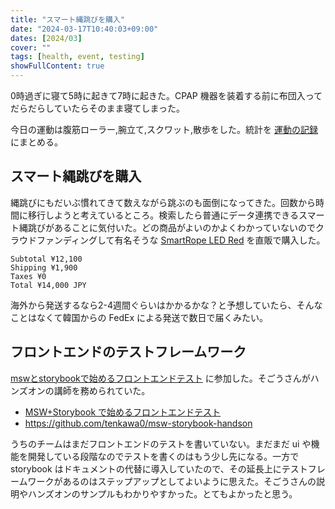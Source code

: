 ```yaml
---
title: "スマート縄跳びを購入"
date: "2024-03-17T10:40:03+09:00"
dates: [2024/03]
cover: ""
tags: [health, event, testing]
showFullContent: true
---
```


0時過ぎに寝て5時に起きて7時に起きた。CPAP 機器を装着する前に布団入ってだらだらしていたらそのまま寝てしまった。

今日の運動は腹筋ローラー,腕立て,スクワット,散歩をした。統計を [運動の記録](https://docs.google.com/spreadsheets/d/1bg85QtM-LciUgey8I79uI7vW2PEwsP6TVdeIRVkACBg/edit?usp=sharing) にまとめる。

## スマート縄跳びを購入

縄跳びにもだいぶ慣れてきて数えながら跳ぶのも面倒になってきた。回数から時間に移行しようと考えているところ。検索したら普通にデータ連携できるスマート縄跳びがあることに気付いた。どの商品がよいのかよくわかっていないのでクラウドファンディングして有名そうな [SmartRope LED Red](https://store.tangramfactory.com/collections/frontpage/products/smart-rope-red) を直販で購入した。

```
Subtotal ¥12,100
Shipping ¥1,900
Taxes ¥0
Total ¥14,000 JPY
```

海外から発送するなら2-4週間ぐらいはかかるかな？と予想していたら、そんなことはなくて韓国からの FedEx による発送で数日で届くみたい。

## フロントエンドのテストフレームワーク

[mswとstorybookで始めるフロントエンドテスト](https://kobe-sannomiya-dev.connpass.com/event/306844/) に参加した。そごうさんがハンズオンの講師を務められていた。

* [MSW+Storybook で始めるフロントエンドテスト](https://docs.google.com/presentation/d/1K01uV6rWFS6zBWLZZcOdNyAZbC_EFmGY6Oe7gp-481E/edit?usp=sharing)
* https://github.com/tenkawa0/msw-storybook-handson

うちのチームはまだフロントエンドのテストを書いていない。まだまだ ui や機能を開発している段階なのでテストを書くのはもう少し先になる。一方で storybook はドキュメントの代替に導入していたので、その延長上にテストフレームワークがあるのはステップアップとしてよいように思えた。そごうさんの説明やハンズオンのサンプルもわかりやすかった。とてもよかったと思う。
